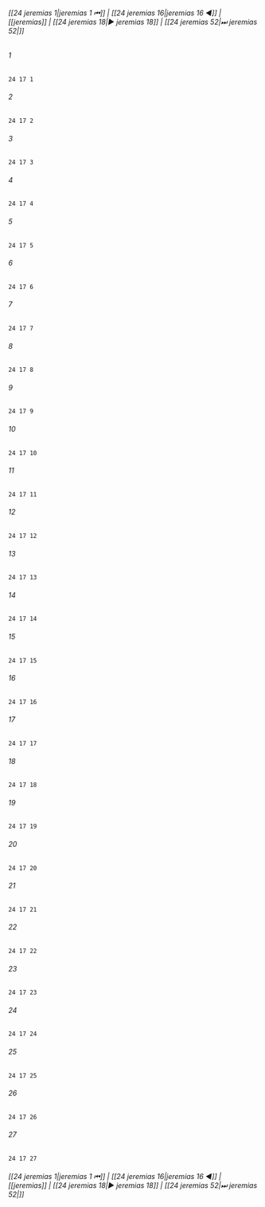 
###### [[24 jeremias 1|jeremias 1 ⏮]] | [[24 jeremias 16|jeremias 16 ◀]] | [[jeremias]] | [[24 jeremias 18|▶ jeremias 18]] | [[24 jeremias 52|⏭ jeremias 52|]]

###### 1
``` verse
24 17 1 
```
###### 2
``` verse
24 17 2 
```
###### 3
``` verse
24 17 3 
```
###### 4
``` verse
24 17 4 
```
###### 5
``` verse
24 17 5 
```
###### 6
``` verse
24 17 6 
```
###### 7
``` verse
24 17 7 
```
###### 8
``` verse
24 17 8 
```
###### 9
``` verse
24 17 9 
```
###### 10
``` verse
24 17 10 
```
###### 11
``` verse
24 17 11 
```
###### 12
``` verse
24 17 12 
```
###### 13
``` verse
24 17 13 
```
###### 14
``` verse
24 17 14 
```
###### 15
``` verse
24 17 15 
```
###### 16
``` verse
24 17 16 
```
###### 17
``` verse
24 17 17 
```
###### 18
``` verse
24 17 18 
```
###### 19
``` verse
24 17 19 
```
###### 20
``` verse
24 17 20 
```
###### 21
``` verse
24 17 21 
```
###### 22
``` verse
24 17 22 
```
###### 23
``` verse
24 17 23 
```
###### 24
``` verse
24 17 24 
```
###### 25
``` verse
24 17 25 
```
###### 26
``` verse
24 17 26 
```
###### 27
``` verse
24 17 27 
```

###### [[24 jeremias 1|jeremias 1 ⏮]] | [[24 jeremias 16|jeremias 16 ◀]] | [[jeremias]] | [[24 jeremias 18|▶ jeremias 18]] | [[24 jeremias 52|⏭ jeremias 52|]]

